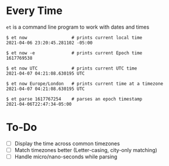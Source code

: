 # Every Time

`et` is a command line program to work with dates and times

```
$ et now                 # prints current local time
2021-04-06 23:20:45.281102 -05:00

$ et now -e              # prints current Epoch time
1617769538

$ et now UTC             # prints current UTC time
2021-04-07 04:21:08.630195 UTC

$ et now Europe/London   # prints current time at a timezone
2021-04-07 04:21:08.630195 UTC

$ et parse 1617767254    # parses an epoch timestamp
2021-04-06T22:47:34-05:00

```

# To-Do
- [ ] Display the time across common timezones
- [ ] Match timezones better (Letter-casing, city-only matching)
- [ ] Handle micro/nano-seconds while parsing